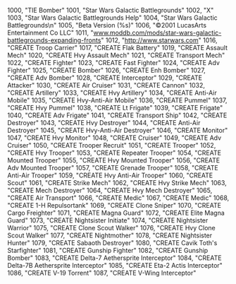 ﻿1000, "TIE Bomber"
1001, "Star Wars Galactic Battlegrounds"
1002, "X"
1003, "Star Wars Galactic Battlegrounds Help"
1004, "Star Wars Galactic Battlegrounds\n"
1005, "Beta Version (%s)"
1006, "©2001 LucasArts Entertainment Co LLC"
1011, "www.moddb.com/mods/star-wars-galactic-battlegrounds-expanding-fronts"
1012, "http://www.starwars.com"
1016, "CREATE Troop Carrier"
1017, "CREATE Flak Battery"
1019, "CREATE Assault Mech"
1020, "CREATE Hvy Assault Mech"
1021, "CREATE Transport Mech"
1022, "CREATE Fighter"
1023, "CREATE Fast Fighter"
1024, "CREATE Adv Fighter"
1025, "CREATE Bomber"
1026, "CREATE Enh Bomber"
1027, "CREATE Adv Bomber"
1028, "CREATE Interceptor"
1029, "CREATE Attacker"
1030, "CREATE Air Cruiser"
1031, "CREATE Cannon"
1032, "CREATE Artillery"
1033, "CREATE Hvy Artillery"
1034, "CREATE Anti-Air Mobile"
1035, "CREATE Hvy-Anti-Air Mobile"
1036, "CREATE Pummel"
1037, "CREATE Hvy Pummel"
1038, "CREATE Lt Frigate"
1039, "CREATE Frigate"
1040, "CREATE Adv Frigate"
1041, "CREATE Transport Ship"
1042, "CREATE Destroyer"
1043, "CREATE Hvy Destroyer"
1044, "CREATE Anti-Air Destroyer"
1045, "CREATE Hvy-Anti-Air Destroyer"
1046, "CREATE Monitor"
1047, "CREATE Hvy Monitor"
1048, "CREATE Cruiser"
1049, "CREATE Adv Cruiser"
1050, "CREATE Trooper Recruit"
1051, "CREATE Trooper"
1052, "CREATE Hvy Trooper"
1053, "CREATE Repeater Trooper"
1054, "CREATE Mounted Trooper"
1055, "CREATE Hvy Mounted Trooper"
1056, "CREATE Adv Mounted Trooper"
1057, "CREATE Grenade Trooper"
1058, "CREATE Anti-Air Trooper"
1059, "CREATE Hvy Anti-Air Trooper"
1060, "CREATE Scout"
1061, "CREATE Strike Mech"
1062, "CREATE Hvy Strike Mech"
1063, "CREATE Mech Destroyer"
1064, "CREATE Hvy Mech Destroyer"
1065, "CREATE Air Transport"
1066, "CREATE Medic"
1067, "CREATE Medic"
1068, "CREATE 1-H Repulsortank"
1069, "CREATE Clone Sniper"
1070, "CREATE Cargo Freighter"
1071, "CREATE Magna Guard"
1072, "CREATE Elite Magna Guard"
1073, "CREATE Nightsister Initiate"
1074, "CREATE Nightsister Warrior"
1075, "CREATE Clone Scout Walker"
1076, "CREATE Hvy Clone Scout Walker"
1077, "CREATE Nightmother"
1078, "CREATE Nightsister Hunter"
1079, "CREATE Sabaoth Destroyer"
1080, "CREATE Cavik Toth's Starfighter"
1081, "CREATE Gunship Fighter"
1082, "CREATE Gunship Bomber"
1083, "CREATE Delta-7 Aethersprite Interceptor"
1084, "CREATE Delta-7B Aethersprite Interceptor"
1085, "CREATE Eta-2 Actis Interceptor"
1086, "CREATE V-19 Torrent"
1087, "CREATE V-Wing Interceptor"
